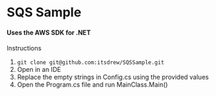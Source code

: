 # SQS Sample
#### Uses the AWS SDK for .NET


Instructions  

1) `git clone git@github.com:itsdrew/SQSSample.git`
1) Open in an IDE
1) Replace the empty strings in Config.cs using the provided values
1) Open the Program.cs file and run MainClass.Main()




